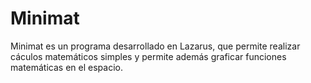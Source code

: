 Minimat
=======

Minimat es un programa desarrollado en Lazarus, que permite realizar cáculos matemáticos simples y permite además graficar funciones matemáticas en el espacio.

